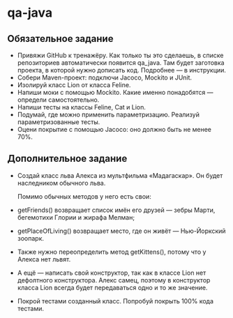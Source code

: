# qa-java
## Обязательное задание
* Привяжи GitHub к тренажёру. Как только ты это сделаешь, в списке репозиториев автоматически появится qa_java. Там будет заготовка проекта, в которой нужно дописать код. Подробнее — в инструкции.
* Собери Maven-проект: подключи Jacoco, Mockito и JUnit.
* Изолируй класс Lion от класса Feline.
* Напиши моки с помощью Mockito. Какие именно понадобятся — определи самостоятельно.
* Напиши тесты на классы Feline, Cat и Lion.
* Подумай, где можно применить параметризацию. Реализуй параметризованные тесты.
* Оцени покрытие с помощью Jacoco: оно должно быть не менее 70%.

## Дополнительное задание
* Cоздай класс льва Алекса из мультфильма «Мадагаскар». Он будет наследником обычного льва.

    Помимо обычных методов у него есть свои:

* getFriends() возвращает список имён его друзей — зебры Марти, бегемотихи Глории и жирафа Мелман;
* getPlaceOfLiving() возвращает место, где он живёт — Нью-Йоркский зоопарк.
* Также нужно переопределить метод getKittens(), потому что у Алекса нет львят.
* А ещё — написать свой конструктор, так как в классе Lion нет дефолтного конструктора. Алекс самец, поэтому в конструктор класса Lion всегда будет передаваться одно и то же значение.
* Покрой тестами созданный класс. Попробуй покрыть 100% кода тестами.
